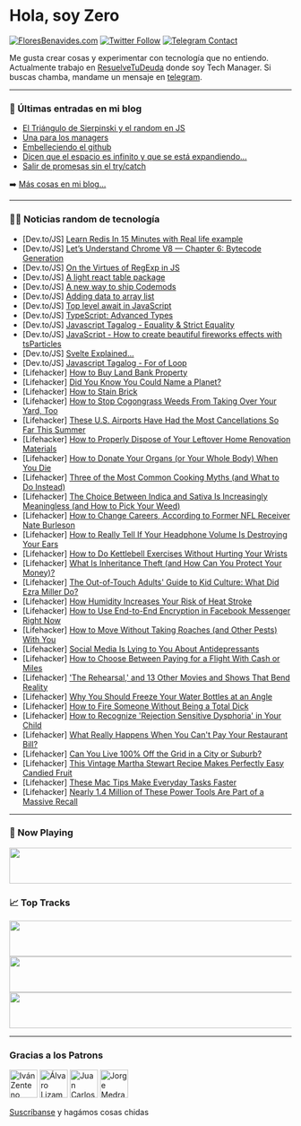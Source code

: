 # Hola, soy Zero

[![FloresBenavides.com](https://img.shields.io/website?down_message=oops&label=MiBlog&style=for-the-badge&up_message=online&url=https%3A%2F%2Ffloresbenavides.com)](https://floresbenavides.com) [![Twitter Follow](https://img.shields.io/twitter/follow/ZeroDragon?color=%231DA1F2&label=Follow&logo=twitter&logoColor=ffffff&style=for-the-badge)](https://twitter.com/zerodragon) [![Telegram Contact](https://img.shields.io/badge/escr%C3%ADbeme-ZeroDragon-%2326A5E4?style=for-the-badge&logo=telegram)](https://t.me/zerodragon)

Me gusta crear cosas y experimentar con tecnología que no entiendo.
Actualmente trabajo en [ResuelveTuDeuda](http://github.com/resuelve) donde soy Tech Manager.
Si buscas chamba, mandame un mensaje en [telegram](https://t.me/zerodragon).

---

### 📕 Últimas entradas en mi blog
<!-- BLOG-POST-LIST:START -->
- [El Triángulo de Sierpinski y el random en JS](https://floresbenavides.com/el-triangulo-de-sierpinski-y-el-random-en-js/)
- [Una para los managers](https://floresbenavides.com/una-para-los-managers/)
- [Embelleciendo el github](https://floresbenavides.com/embelleciendo-el-github/)
- [Dicen que el espacio es infinito y que se está expandiendo…](https://floresbenavides.com/dicen-que-el-espacio-es-infinito-y-que-se-esta-expandiendo/)
- [Salir de promesas sin el try/catch](https://floresbenavides.com/salir-de-promesas-sin-el-try-catch/)
<!-- BLOG-POST-LIST:END -->

➡️ [Más cosas en mi blog...](https://floresbenavides.com)

---

### 👨‍💻 Noticias random de tecnología
<!-- TECH-POSTS:START -->
- [Dev.to/JS] [Learn Redis In 15 Minutes with Real life example](https://dev.to/developerarif55/learn-redis-in-15-minutes-with-real-life-example-46il)
- [Dev.to/JS] [Let’s Understand Chrome V8 — Chapter 6: Bytecode Generation](https://dev.to/v8blink/lets-understand-chrome-v8-chapter-6-bytecode-generation-4ejh)
- [Dev.to/JS] [On the Virtues of RegExp in JS](https://dev.to/sberdup/on-the-virtues-of-regexp-in-js-31gg)
- [Dev.to/JS] [A light react table package](https://dev.to/barzin144/a-light-react-table-package-1888)
- [Dev.to/JS] [A new way to ship Codemods](https://dev.to/danieldelcore/a-new-way-to-ship-codemods-4h11)
- [Dev.to/JS] [Adding data to array list](https://dev.to/rcrack/adding-data-to-array-list-19j1)
- [Dev.to/JS] [Top level await in JavaScript](https://dev.to/ministryofjavascript/top-level-await-in-javascript-53bj)
- [Dev.to/JS] [TypeScript: Advanced Types](https://dev.to/vkton115/typescript-advanced-types-2lpn)
- [Dev.to/JS] [Javascript Tagalog - Equality &amp; Strict Equality](https://dev.to/mmvergara/javascript-tagalog-equality-strict-equality-2med)
- [Dev.to/JS] [JavaScript - How to create beautiful fireworks effects with tsParticles](https://dev.to/tsparticles/javascript-create-beautiful-fireworks-effects-with-tsparticles-1ali)
- [Dev.to/JS] [Svelte Explained...](https://dev.to/codingmustache/svelte-explained-4e7b)
- [Dev.to/JS] [Javascript Tagalog - For of Loop](https://dev.to/mmvergara/javascript-tagalog-for-of-loop-1898)
- [Lifehacker] [How to Buy Land Bank Property](https://lifehacker.com/how-to-buy-land-bank-property-1849407301)
- [Lifehacker] [Did You Know You Could Name a Planet?](https://lifehacker.com/did-you-know-you-could-name-a-planet-1849409658)
- [Lifehacker] [How to Stain Brick](https://lifehacker.com/how-to-stain-brick-1849407328)
- [Lifehacker] [How to Stop Cogongrass Weeds From Taking Over Your Yard, Too](https://lifehacker.com/how-to-stop-cogongrass-weeds-from-taking-over-your-yard-1849407766)
- [Lifehacker] [These U.S. Airports Have Had the Most Cancellations So Far This Summer](https://lifehacker.com/these-u-s-airports-have-had-the-most-cancellations-so-1849407278)
- [Lifehacker] [How to Properly Dispose of Your Leftover Home Renovation Materials](https://lifehacker.com/how-to-properly-dispose-of-your-leftover-home-renovatio-1849407754)
- [Lifehacker] [How to Donate Your Organs &lpar;or Your Whole Body&rpar; When You Die](https://lifehacker.com/how-to-donate-your-organs-or-your-whole-body-when-you-1849407201)
- [Lifehacker] [Three of the Most Common Cooking Myths &lpar;and What to Do Instead&rpar;](https://lifehacker.com/three-of-the-most-common-cooking-myths-and-what-to-do-1849407442)
- [Lifehacker] [The Choice Between Indica and Sativa Is Increasingly Meaningless &lpar;and How to Pick Your Weed&rpar;](https://lifehacker.com/the-choice-between-indica-and-sativa-is-increasingly-me-1849405819)
- [Lifehacker] [How to Change Careers, According to Former NFL Receiver Nate Burleson](https://lifehacker.com/how-to-change-careers-according-to-former-nfl-receiver-1849406998)
- [Lifehacker] [How to Really Tell If Your Headphone Volume Is Destroying Your Ears](https://lifehacker.com/how-to-really-tell-if-your-headphone-volume-is-destroyi-1849406930)
- [Lifehacker] [How to Do Kettlebell Exercises Without Hurting Your Wrists](https://lifehacker.com/how-to-do-kettlebell-exercises-without-hurting-your-wri-1849406782)
- [Lifehacker] [What Is Inheritance Theft &lpar;and How Can You Protect Your Money&rpar;?](https://lifehacker.com/what-is-inheritance-theft-and-how-can-you-protect-your-1849405396)
- [Lifehacker] [The Out-of-Touch Adults&#39; Guide to Kid Culture: What Did Ezra Miller Do?](https://lifehacker.com/the-out-of-touch-adults-guide-to-kid-culture-what-did-1849406030)
- [Lifehacker] [How Humidity Increases Your Risk of Heat Stroke](https://lifehacker.com/how-humidity-increases-your-risk-of-heat-stroke-1849405268)
- [Lifehacker] [How to Use End-to-End Encryption in Facebook Messenger Right Now](https://lifehacker.com/how-to-use-end-to-end-encryption-in-facebook-messenger-1849405695)
- [Lifehacker] [How to Move Without Taking Roaches &lpar;and Other Pests&rpar; With You](https://lifehacker.com/how-to-move-without-taking-roaches-and-other-pests-wi-1849405257)
- [Lifehacker] [Social Media Is Lying to You About Antidepressants](https://lifehacker.com/social-media-is-lying-to-you-about-antidepressants-1849404119)
- [Lifehacker] [How to Choose Between Paying for a Flight With Cash or Miles](https://lifehacker.com/how-to-choose-between-paying-for-a-flight-with-cash-or-1849404623)
- [Lifehacker] [&#39;The Rehearsal,&#39; and 13 Other Movies and Shows That Bend Reality](https://lifehacker.com/the-rehearsal-and-13-other-movies-and-shows-that-bend-1849403508)
- [Lifehacker] [Why You Should Freeze Your Water Bottles at an Angle](https://lifehacker.com/why-you-should-freeze-your-water-bottles-at-an-angle-1849400398)
- [Lifehacker] [How to Fire Someone Without Being a Total Dick](https://lifehacker.com/how-to-fire-someone-without-being-a-total-dick-1849402722)
- [Lifehacker] [How to Recognize &#39;Rejection Sensitive Dysphoria&#39; in Your Child](https://lifehacker.com/how-to-recognize-rejection-sensitive-dysphoria-in-your-1849398688)
- [Lifehacker] [What Really Happens When You Can&#39;t Pay Your Restaurant Bill?](https://lifehacker.com/what-really-happens-when-you-cant-pay-your-restaurant-b-1849401721)
- [Lifehacker] [Can You Live 100% Off the Grid in a City or Suburb?](https://lifehacker.com/can-you-live-100-off-the-grid-in-a-city-or-suburb-1849400251)
- [Lifehacker] [This Vintage Martha Stewart Recipe Makes Perfectly Easy Candied Fruit](https://lifehacker.com/this-vintage-martha-stewart-recipe-makes-perfectly-easy-1849403168)
- [Lifehacker] [These Mac Tips Make Everyday Tasks Faster](https://lifehacker.com/these-mac-tips-make-everyday-tasks-faster-1849386855)
- [Lifehacker] [Nearly 1.4 Million of These Power Tools Are Part of a Massive Recall](https://lifehacker.com/nearly-1-4-million-of-these-power-tools-are-part-of-a-m-1849401340)<!-- TECH-POSTS:END -->

---

### 🎵 Now Playing
<a href="https://spotify-now-playing-dun.vercel.app/now-playing?open"><img src="https://spotify-now-playing-dun.vercel.app/now-playing" width="540" height="64"></a>

### 📈 Top Tracks
<a href="https://spotify-now-playing-dun.vercel.app/top-tracks?i=1&open"><img src="https://spotify-now-playing-dun.vercel.app/top-tracks?i=1" width="540" height="64"></a>
<a href="https://spotify-now-playing-dun.vercel.app/top-tracks?i=2&open"><img src="https://spotify-now-playing-dun.vercel.app/top-tracks?i=2" width="540" height="64"></a>
<a href="https://spotify-now-playing-dun.vercel.app/top-tracks?i=3&open"><img src="https://spotify-now-playing-dun.vercel.app/top-tracks?i=3" width="540" height="64"></a>

---

### Gracias a los Patrons
[<img src="https://avatars.githubusercontent.com/u/243380?v=4" alt="Iván Zenteno" width="50px">](https://github.com/k001) [<img src="https://avatars.githubusercontent.com/u/19955639?v=4" alt="Álvaro Lizama" width="50px">](https://github.com/alvarolizama) [<img src="https://avatars.githubusercontent.com/u/2718753?v=4" alt="Juan Carlos Ruiz" width="50px">](https://github.com/JuanCrg90) [<img src="https://avatars.githubusercontent.com/u/37025?v=4" alt="Jorge Medrano" width="50px">](https://github.com/h1pp1e) 

[Suscríbanse](https://www.patreon.com/zerodragon) y hagámos cosas chidas
